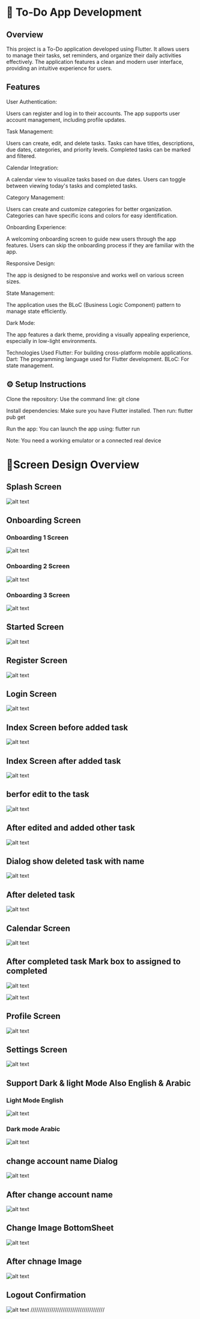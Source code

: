 # 📝 To-Do App Development
## Overview
This project is a To-Do application developed using Flutter. It allows users to manage their tasks, set reminders, and organize their daily activities effectively. The application features a clean and modern user interface, providing an intuitive experience for users.

## Features
User Authentication:

Users can register and log in to their accounts.
The app supports user account management, including profile updates.

Task Management:

Users can create, edit, and delete tasks.
Tasks can have titles, descriptions, due dates, categories, and priority levels.
Completed tasks can be marked and filtered.

Calendar Integration:

A calendar view to visualize tasks based on due dates.
Users can toggle between viewing today's tasks and completed tasks.

Category Management:

Users can create and customize categories for better organization.
Categories can have specific icons and colors for easy identification.

Onboarding Experience:

A welcoming onboarding screen to guide new users through the app features.
Users can skip the onboarding process if they are familiar with the app.

Responsive Design:

The app is designed to be responsive and works well on various screen sizes.

State Management:

The application uses the BLoC (Business Logic Component) pattern to manage state efficiently.

Dark Mode:

The app features a dark theme, providing a visually appealing experience, especially in low-light environments.

Technologies Used
Flutter: For building cross-platform mobile applications.
Dart: The programming language used for Flutter development.
BLoC: For state management.


## ⚙️ Setup Instructions

Clone the repository: Use the command line: git clone <Your Repository Path>

Install dependencies: Make sure you have Flutter installed. Then run: flutter pub get

Run the app: You can launch the app using: flutter run

Note: You need a working emulator or a connected real device

# 📱Screen Design Overview

## Splash Screen
![alt text](ScreenShout/image.png)

## Onboarding Screen

### Onboarding 1 Screen
![alt text](ScreenShout/image-1.png)

###   Onboarding 2 Screen

![alt text](ScreenShout/image-2.png)
###   Onboarding 3 Screen

![alt text](ScreenShout/image-3.png)

## Started Screen
![alt text](ScreenShout/image-4.png)

## Register  Screen 
![alt text](ScreenShout/image-6.png)
## Login Screen
![alt text](ScreenShout/image-5.png)

## Index Screen before added task
![alt text](ScreenShout/image-7.png)

## Index Screen after added task
![alt text](ScreenShout/image8.png)

## berfor edit to the task
![alt text](ScreenShout/image9.png)

## After edited and added other task
![alt text](ScreenShout/image10.png)

## Dialog show deleted task with name
![alt text](ScreenShout/image11.png)

## After deleted task 
![alt text](ScreenShout/image12.png)

## Calendar Screen 
![alt text](ScreenShout/image13.png)

## After completed task Mark box to assigned to completed
![alt text](ScreenShout/image14.png)

![alt text](ScreenShout/image15.png)

## Profile Screen
![alt text](ScreenShout/image16.png)

## Settings Screen

![alt text](ScreenShout/image17.png)

## Support Dark & light Mode Also English & Arabic 
### Light Mode English
![alt text](ScreenShout/image18.png)

### Dark mode Arabic
![alt text](ScreenShout/image19.png)

## change account name Dialog
![alt text](ScreenShout/image20.png)

## After change account name
![alt text](ScreenShout/image21.png)

## Change Image BottomSheet
![alt text](ScreenShout/image22.png)

## After chnage Image
![alt text](ScreenShout/image23.png)

## Logout Confirmation
![alt text](ScreenShout/image24.png)
///////////////////////////////////////